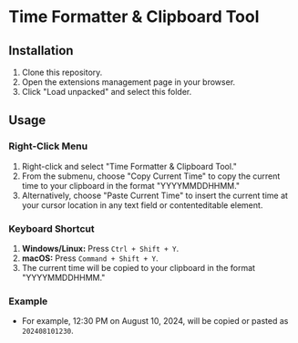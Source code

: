 # Time Formatter & Clipboard Tool

## Installation

1. Clone this repository.
2. Open the extensions management page in your browser.
3. Click "Load unpacked" and select this folder.

## Usage

### Right-Click Menu

1. Right-click and select "Time Formatter & Clipboard Tool."
2. From the submenu, choose "Copy Current Time" to copy the current time to your clipboard in the format "YYYYMMDDHHMM."
3. Alternatively, choose "Paste Current Time" to insert the current time at your cursor location in any text field or contenteditable element.

### Keyboard Shortcut

1. **Windows/Linux:** Press `Ctrl + Shift + Y`.
2. **macOS:** Press `Command + Shift + Y`.
3. The current time will be copied to your clipboard in the format "YYYYMMDDHHMM."

### Example

- For example, 12:30 PM on August 10, 2024, will be copied or pasted as `202408101230`.
